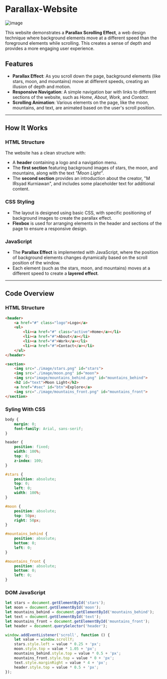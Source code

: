 # Parallax-Website

![image](https://github.com/user-attachments/assets/b3ee806f-5d34-419f-bea7-193c02e09f43)

This website demonstrates a **Parallax Scrolling Effect**, a web design technique where background elements move at a different speed than the foreground elements while scrolling. This creates a sense of depth and provides a more engaging user experience.

## Features
- **Parallax Effect**: As you scroll down the page, background elements (like stars, moon, and mountains) move at different speeds, creating an illusion of depth and motion.
- **Responsive Navigation**: A simple navigation bar with links to different sections of the website, such as *Home*, *About*, *Work*, and *Contact*.
- **Scrolling Animation**: Various elements on the page, like the moon, mountains, and text, are animated based on the user's scroll position.

---

## How It Works

### HTML Structure

The website has a clean structure with:
- A **header** containing a logo and a navigation menu.
- The **first section** featuring background images of stars, the moon, and mountains, along with the text *"Moon Light"*.
- The **second section** provides an introduction about the creator, "M IRsyad Kurniawan", and includes some placeholder text for additional content.

### CSS Styling

- The layout is designed using basic CSS, with specific positioning of background images to create the parallax effect.
- **Flexbox** is used for arranging elements in the header and sections of the page to ensure a responsive design.

### JavaScript

- The **Parallax Effect** is implemented with JavaScript, where the position of background elements changes dynamically based on the scroll position of the window.
- Each element (such as the stars, moon, and mountains) moves at a different speed to create a **layered effect**.

---

## Code Overview

### HTML Structure

```html
<header>
    <a href="#" class="logo">Logo</a>
    <ul>
        <li><a href="#" class="active">Home</a></li>
        <li><a href="#">About</a></li>
        <li><a href="#">Work</a></li>
        <li><a href="#">Contact</a></li>
    </ul>
</header>

<section>
    <img src="./image/stars.png" id="stars">
    <img src="./image/moon.png" id="moon">
    <img src="image/mountains_behind.png" id="mountains_behind">
    <h2 id="text">Moon Light</h2>
    <a href="#sec" id="btn">Explore</a>
    <img src="./image/mountains_front.png" id="mountains_front">
</section>
```

### Syling With CSS
```css
body {
    margin: 0;
    font-family: Arial, sans-serif;
}

header {
    position: fixed;
    width: 100%;
    top: 0;
    z-index: 100;
}

#stars {
    position: absolute;
    top: 0;
    left: 0;
    width: 100%;
}

#moon {
    position: absolute;
    top: 50px;
    right: 50px;
}

#mountains_behind {
    position: absolute;
    bottom: 0;
    left: 0;
}

#mountains_front {
    position: absolute;
    bottom: 0;
    left: 0;
}
```

### DOM JavaScript
```js
let stars = document.getElementById('stars');
let moon = document.getElementById('moon');
let mountains_behind = document.getElementById('mountains_behind');
let text = document.getElementById('text');
let mountains_front = document.getElementById('mountains_front');
let header = document.querySelector('header');

window.addEventListener('scroll', function () {
    let value = window.scrollY;
    stars.style.left = value * 0.25 + 'px';
    moon.style.top = value * 1.05 + 'px';
    mountains_behind.style.top = value * 0.5 + 'px';
    mountains_front.style.top = value * 0 + 'px';
    text.style.marginRight = value * 4 + 'px';
    header.style.top = value * 0.5 + 'px';
});

```
